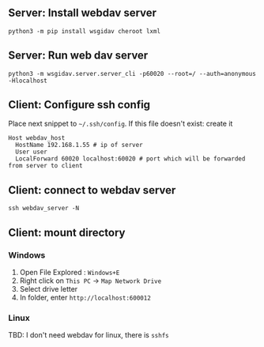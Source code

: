 ## Server: Install webdav server

`python3 -m pip install wsgidav cheroot lxml`

## Server: Run web dav server

`python3 -m wsgidav.server.server_cli -p60020 --root=/ --auth=anonymous -Hlocalhost`

## Client: Configure ssh config

Place next snippet to `~/.ssh/config`. If this file doesn't exist: create it  
```
Host webdav_host
  HostName 192.168.1.55 # ip of server
  User user 
  LocalForward 60020 localhost:60020 # port which will be forwarded from server to client
```

## Client: connect to webdav server

`ssh webdav_server -N`

## Client: mount directory

### Windows
1. Open File Explored : `Windows+E`
2. Right click on `This PC` -> `Map Network Drive`
3. Select drive letter
4. In folder, enter `http://localhost:600012`

### Linux
TBD: I don't need webdav for linux, there is `sshfs`
